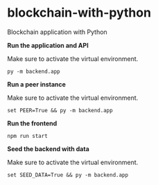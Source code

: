 # blockchain-with-python
Blockchain application with Python

**Run the application and API**

Make sure to activate the virtual environment.

```
py -m backend.app
```

**Run a peer instance**

Make sure to activate the virtual environment.

```
set PEER=True && py -m backend.app
```

**Run the frontend**

```
npm run start
```

**Seed the backend with data**

Make sure to activate the virtual environment.

```
set SEED_DATA=True && py -m backend.app
```
